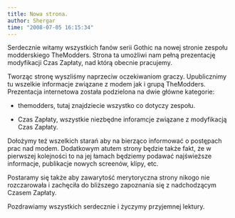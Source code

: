 ```yaml
---
title: Nowa strona.
author: Shergar
time: "2008-07-05 16:15:34"
---
```


Serdecznie witamy wszystkich fanów serii Gothic na nowej stronie zespołu modderskiego TheModders. 
Strona ta umożliwi nam pełną prezentację modyfikacji Czas Zapłaty, nad którą obecnie pracujemy.

Tworząc stronę wyszliśmy naprzeciw oczekiwaniom graczy. Upublicznimy tu wszelkie informacje związane z modem jak i grupą TheModders. Prezentacja internetowa została podzielona na dwie główne kategorie:

- themodders, tutaj znajdziecie wszystko co dotyczy zespołu.

- Czas Zapłaty, wszystkie niezbędne inforamcje związane z modyfikacją Czas Zapłaty.

Dołożymy też wszelkich starań aby na bierząco informować o postępach prac nad modem. 
Dodatkowym atutem strony będzie także fakt, że w pierwszej kolejności to na jej łamach będziemy podawać najświeższe informacje, publikacje nowych screenów, klipy, etc.

Postaramy się także aby zawarytość merytoryczna strony nikogo nie rozczarowała i zachęciła do bliższego zapoznania się z nadchodzącym Czasem Zapłaty.

Pozdrawiamy wszystkich serdecznie i życzymy przyjemnej lektury.